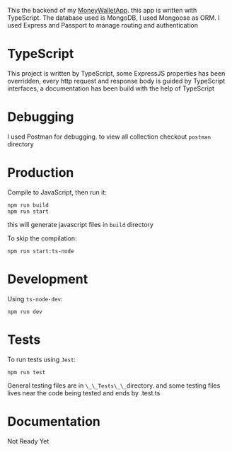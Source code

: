 This the backend of my [MoneyWalletApp](#). this app is written with TypeScript. The database used is MongoDB, I used Mongoose as ORM. I used Express and Passport to manage routing and authentication

# TypeScript

This project is written by TypeScript, some ExpressJS properties has been overridden, every http request and response body is guided by TypeScript interfaces, a documentation has been build with the help of TypeScript

# Debugging

I used Postman for debugging. to view all collection checkout `postman` directory

# Production

Compile to JavaScript, then run it:

```
npm run build
npm run start
```

this will generate javascript files in `build` directory

To skip the compilation:

```
npm run start:ts-node
```

# Development

Using `ts-node-dev`:

```
npm run dev
```

# Tests

To run tests using `Jest`:

```
npm run test
```

General testing files are in `\_\_Tests\_\_`directory. and some testing files lives near the code being tested and ends by .test.ts

# Documentation

Not Ready Yet

